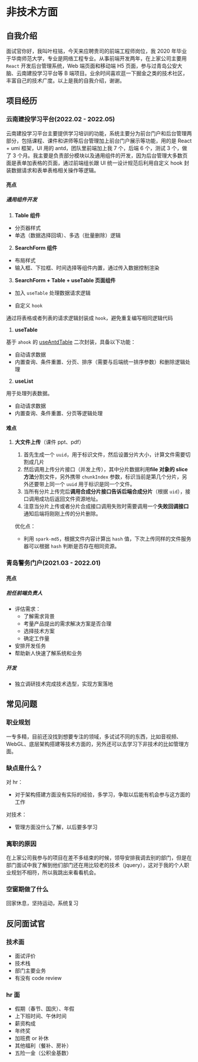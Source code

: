 # 非技术方面

## 自我介绍

面试官你好，我叫叶柱铭，今天来应聘贵司的前端工程师岗位，我 2020 年毕业于华南师范大学，专业是网络工程专业。从事前端开发两年，在上家公司主要用 `React` 开发后台管理系统，Web 端页面和移动端 H5 页面，参与过青岛公安大脑、云南建投学习平台等 B 端项目。业余时间喜欢逛一下掘金之类的技术社区，丰富自己的技术广度。以上是我的自我介绍，谢谢。

## 项目经历

### 云南建投学习平台(2022.02 - 2022.05)

云南建投学习平台主要提供学习培训的功能，系统主要分为前台门户和后台管理两部分，包括课程、课件和讲师等后台管理加上前台门户展示等功能，用的是 React + umi 框架，UI 用的 antd，团队里前端加上我 7 个，后端 6 个，测试 3 个，做了 3 个月。我主要是负责部分模块以及通用组件的开发，因为后台管理大多数页面是表单加表格的页面，通过前端组长跟 UI 统一设计规范后利用自定义 hook 封装数据请求和表单表格相关操作等逻辑。

#### 亮点

##### 通用组件开发

1. **Table 组件**

- 分页器样式
- 单选（数据选择回填）、多选（批量删除）逻辑

2. **SearchForm 组件**

- 布局样式
- 输入框、下拉框、时间选择等组件内置，通过传入数据控制渲染

3. **SearchForm + Table + useTable 页面组件**

- 加入 `useTable` 处理数据请求逻辑

- 自定义 `hook`

通过将表格或者列表的请求逻辑封装成 `hook`，避免重复编写相同逻辑代码

1. **useTable**

基于 `ahook` 的 [useAntdTable](https://ahooks.js.org/zh-CN/hooks/use-antd-table) 二次封装，具备以下功能：

- 自动请求数据
- 内置查询、条件重置、分页、排序（需要与后端统一排序参数）和删除逻辑处理

2. **useList**

用于处理列表数据。

- 自动请求数据
- 内置查询、条件重置、分页等逻辑处理

#### 难点

1. **大文件上传**（课件 ppt、pdf）

   1. 首先生成一个 `uuid`，用于标识文件，然后设置分片大小，计算文件需要切割成几片
   2. 然后调用上传分片接口（并发上传），其中分片数据利用**file 对象的 slice 方法**分割文件，另外携带 `chunkIndex` 参数，标识当前是第几个分片，另外还要带上同一个 `uuid` 用于标识是同一个文件。
   3. 当所有分片上传完后**调用合成分片接口告诉后端合成分片**（根据 `uid`），接口调用成功后返回文件资源地址。
   4. 注意当分片上传或者分片合成接口调用失败时需要调用一个**失败回调接口**通知后端将刚刚上传的分片删除。

   优化点：

   - 利用 `spark-md5`，根据文件内容计算出 `hash` 值，下次上传同样的文件服务器可以根据 `hash` 判断是否存在相同资源。

### 青岛警务门户(2021.03 - 2022.01)

#### 亮点

##### 担任前端负责人

- 评估需求：
  - 了解需求背景
  - 考量产品提出的需求解决方案是否合理
  - 选择技术方案
  - 确定工作量
- 安排开发任务
- 帮助新人快速了解系统和业务

##### 开发

- 独立调研技术完成技术选型，实现方案落地

## 常见问题

### 职业规划

一专多精，目前还没找到想要专注的领域，多试试不同的东西，比如音视频、WebGL、底层架构搭建等技术方面的，另外还可以去学习下非技术的比如管理方面。

### 缺点是什么？

对 hr：

- 对于架构搭建方面没有实际的经验，多学习，争取以后能有机会参与这方面的工作

对技术：

- 管理方面没什么了解，以后要多学习

### 离职的原因

在上家公司我参与的项目在差不多结束的时候，领导安排我调去别的部门，但是在部门面试中我了解到他们部门还在用比较老的技术（jquery），这对于我的个人职业规划不相符，所以我跳出来看看机会。

### 空窗期做了什么

回家休息，坚持运动，系统复习

## 反问面试官

### 技术面

- 面试评价
- 技术栈
- 部门主要业务
- 有没有 code review

### hr 面

- 假期（春节、国庆）、年假
- 上下班时间、午休时间
- 薪资构成
- 年终奖
- 加班费 or 补休
- 其他福利（餐补、房补）
- 五险一金（公积金基数）
